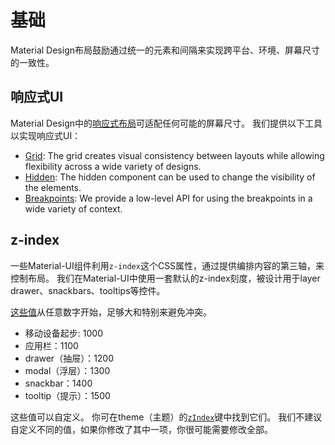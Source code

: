 # 基础

<p class="description">Material Design布局鼓励通过统一的元素和间隔来实现跨平台、环境、屏幕尺寸的一致性。</p>

## 响应式UI

Material Design中的[响应式布局](https://material.io/design/layout/responsive-layout-grid.html)可适配任何可能的屏幕尺寸。 我们提供以下工具以实现响应式UI：

- [Grid](/layout/grid/): The grid creates visual consistency between layouts while allowing flexibility across a wide variety of designs.
- [Hidden](/layout/hidden/): The hidden component can be used to change the visibility of the elements.
- [Breakpoints](/layout/breakpoints/): We provide a low-level API for using the breakpoints in a wide variety of context.

## z-index

一些Material-UI组件利用`z-index`这个CSS属性，通过提供编排内容的第三轴，来控制布局。 我们在Material-UI中使用一套默认的z-index刻度，被设计用于layer drawer、snackbars、tooltips等控件。

[这些值](https://github.com/mui-org/material-ui/blob/master/packages/material-ui/src/styles/zIndex.js)从任意数字开始，足够大和特别来避免冲突。

- 移动设备起步: 1000
- 应用栏：1100
- drawer（抽屉）：1200
- modal（浮层）：1300
- snackbar：1400
- tooltip（提示）：1500

这些值可以自定义。 你可在theme（主题）的[`zIndex`](/customization/default-theme/?expend-path=$.zIndex)键中找到它们。 我们不建议自定义不同的值，如果你修改了其中一项，你很可能需要修改全部。